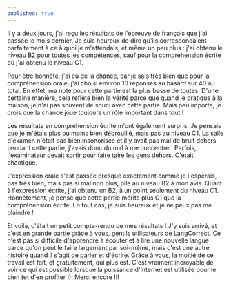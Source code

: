 ```yaml
---
published: true
---
```

Il y a deux jours, j'ai reçu les résultats de l'épreuve de français que j'ai passée le mois dernier. Je suis heureux de dire qu'ils correspondaient parfaitement à ce à quoi je m'attendais, et même un peu plus : j'ai obtenu le niveau B2 pour toutes les compétences, sauf pour la compréhension écrite où j'ai obtenu le niveau C1.

Pour être honnête, j'ai eu de la chance, car je sais très bien que pour la compréhension orale, j'ai choisi environ 10 réponses au hasard sur 40 au total. En effet, ma note pour cette partie est la plus basse de toutes. D'une certaine manière, cela reflète bien la vérité parce que quand je pratique à la maison, je n'ai pas souvent de souci avec cette partie. Mais peu importe, je crois que la chance joue toujours un rôle important dans tout !

Les résultats en compréhension écrite m'ont également surpris. Je pensais que je m'étais plus ou moins bien débrouillé, mais pas au niveau C1. La salle d'examen n'était pas bien insonorisée et il y avait pas mal de bruit dehors pendant cette partie, j'avais donc du mal à me concentrer. Parfois, l'examinateur devait sortir pour faire taire les gens dehors. C'était chaotique.

L'expression orale s'est passée presque exactement comme je l'espérais, pas très bien, mais pas si mal non plus, pile au niveau B2 à mon avis. Quant à l'expression écrite, j'ai obtenu un B2, à un point seulement du niveau C1. Honnêtement, je pense que cette partie mérite plus C1 que la compréhension écrite. En tout cas, je suis heureux et je ne peux pas me plaindre !

Et voilà, c'était un petit compte-rendu de mes résultats ! J'y suis arrivé, et c'est en grande partie grâce à vous, gentils utilisateurs de LangCorrect. Ce n'est pas si difficile d'apprendre à écouter et à lire une nouvelle langue parce qu'on peut le faire largement par soi-même, mais c'est une autre histoire quand il s'agit de parler et d'écrire. Grâce à vous, la moitié de ce travail est fait, et gratuitement, qui plus est. C'est vraiment incroyable de voir ce qui est possible lorsque la puissance d'Internet est utilisée pour le bien (et d'en profiter !). Merci encore !!!
